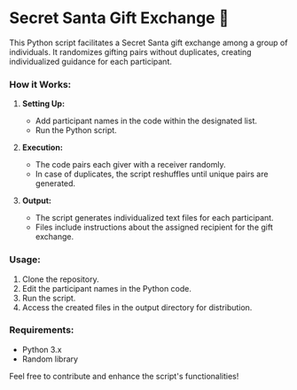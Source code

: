 # Secret Santa Gift Exchange 🎁

This Python script facilitates a Secret Santa gift exchange among a group of individuals. It randomizes gifting pairs without duplicates, creating individualized guidance for each participant.

### How it Works:

1. **Setting Up:**
    - Add participant names in the code within the designated list.
    - Run the Python script.

2. **Execution:**
    - The code pairs each giver with a receiver randomly.
    - In case of duplicates, the script reshuffles until unique pairs are generated.

3. **Output:**
    - The script generates individualized text files for each participant.
    - Files include instructions about the assigned recipient for the gift exchange.

### Usage:
1. Clone the repository.
2. Edit the participant names in the Python code.
3. Run the script.
4. Access the created files in the output directory for distribution.

### Requirements:
- Python 3.x
- Random library

Feel free to contribute and enhance the script's functionalities!
